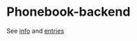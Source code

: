 # Phonebook-backend
See [info](https://phonebook-backend-55dt.onrender.com/info) and
[entries](https://phonebook-backend-55dt.onrender.com/api/persons)
